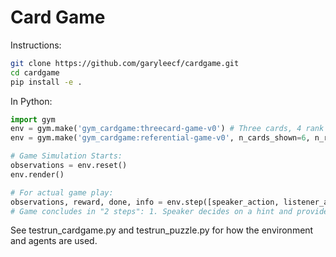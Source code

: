 # Card Game

Instructions:
```bash
git clone https://github.com/garyleecf/cardgame.git
cd cardgame
pip install -e .
```

In Python:
```python
import gym
env = gym.make('gym_cardgame:threecard-game-v0') # Three cards, 4 rank game
env = gym.make('gym_cardgame:referential-game-v0', n_cards_shown=6, n_ranks=13, use_playing_cards=True) # Six cards, full playing cards (13 ranks, with A, K, Q, J)

# Game Simulation Starts:
observations = env.reset()
env.render()

# For actual game play:
observations, reward, done, info = env.step([speaker_action, listener_action])
# Game concludes in "2 steps": 1. Speaker decides on a hint and provides an action, 2. Listener gets the hint, makes a selection as the action
```
See testrun_cardgame.py and testrun_puzzle.py for how the environment and agents are used.

